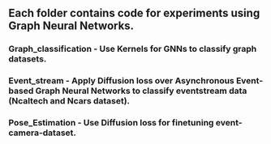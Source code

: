 ## Each folder contains code for experiments using Graph Neural Networks.

### Graph_classification - Use Kernels for GNNs to classify graph datasets.
### Event_stream - Apply Diffusion loss over Asynchronous Event-based Graph Neural Networks to classify eventstream data (Ncaltech and Ncars dataset).
### Pose_Estimation - Use Diffusion loss for finetuning event-camera-dataset.
